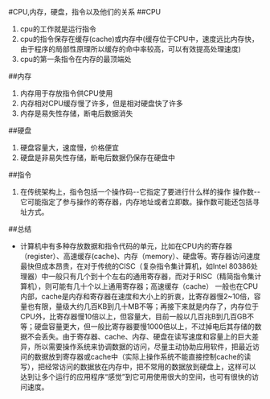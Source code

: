 #CPU,内存，硬盘，指令以及他们的关系
##CPU
1. cpu的工作就是运行指令
2. cpu的指令保存在缓存(cache)或内存中(缓存位于CPU中，速度远比内存快，由于程序的局部性原理所以缓存的命中率较高，可以有效提高处理速度)
3. cpu的第一条指令在内存的最顶端处

##内存
1. 内存用于存放指令供CPU使用
2. 内存相对CPU缓存慢了许多，但是相对硬盘快了许多
3. 内存是易失性存储，断电后数据消失

##硬盘
1. 硬盘容量大，速度慢，价格便宜
2. 硬盘是非易失性存储，断电后数据仍保存在硬盘中

##指令
1. 在传统架构上，指令包括一个操作码--它指定了要进行什么样的操作
操作数--它可能指定了参与操作的寄存器，内存地址或者立即数。操作数可能还包括寻址方式。

##总结
* 计算机中有多种存放数据和指令代码的单元，比如在CPU内的寄存器（register）、高速缓存(cache)、内存（memory）、硬盘等。寄存器访问速度最快但成本昂贵，在对于传统的CISC（复杂指令集计算机，如Intel 80386处理器）中一般只有几个到十个左右的通用寄存器，而对于RISC（精简指令集计算机），则可能有几十个以上通用寄存器；高速缓存（cache） 一般也在CPU内部，cache是内存和寄存器在速度和大小上的折衷，比寄存器慢2~10倍，容量也有限，量级大约几百KB到几十MB不等；再接下来就是内存了，内存位于CPU外，比寄存器慢10倍以上，但容量大，目前一般以几百兆B到几百GB不等；硬盘容量更大，但一般比寄存器要慢1000倍以上，不过掉电后其存储的数据不会丢失。由于寄存器、cache、内存、硬盘在读写速度和容量上的巨大差异，所以需要操作系统来协调数据的访问，尽量主动协助应用软件，把最近访问的数据放到寄存器或cache中（实际上操作系统不能直接控制cache的读写），把经常访问的数据放在内存中，把不常用的数据放到硬盘上，这样可以达到让多个运行的应用程序“感觉”到它可用使用很大的空间，也可有很快的访问速度。